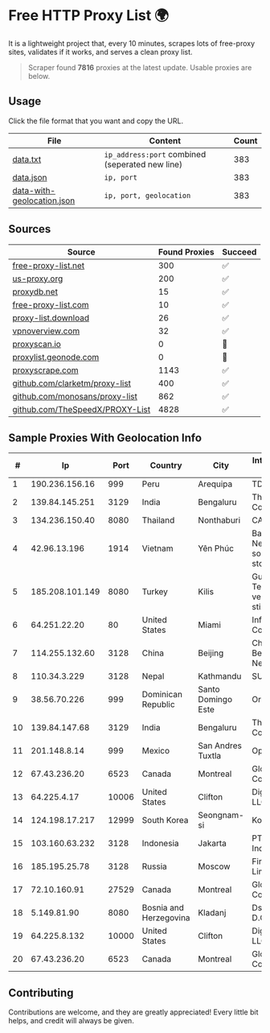 
# Free HTTP Proxy List 🌍

It is a lightweight project that, every 10 minutes, scrapes lots of free-proxy sites, validates if it works, and serves a clean proxy list.


> Scraper found **7816** proxies at the latest update. Usable proxies are below.

## Usage

Click the file format that you want and copy the URL.


|File|Content|Count|
|----|-------|-----|
|[data.txt](https://raw.githubusercontent.com/themiralay/Proxy-List-World/master/data.txt)|`ip_address:port` combined (seperated new line)|383|
|[data.json](https://raw.githubusercontent.com/themiralay/Proxy-List-World/master/data.json)|`ip, port`|383|
|[data-with-geolocation.json](https://raw.githubusercontent.com/themiralay/Proxy-List-World/master/data-with-geolocation.json)|`ip, port, geolocation`|383|

## Sources

|Source|Found Proxies|Succeed|
|------|-------------|-------|
|[free-proxy-list.net](https://free-proxy-list.net)|300|✅|
|[us-proxy.org](https://www.us-proxy.org)|200|✅|
|[proxydb.net](http://proxydb.net)|15|✅|
|[free-proxy-list.com](https://free-proxy-list.com/?page=&port=&type%5B%5D=http&type%5B%5D=https&up_time=0&search=Search)|10|✅|
|[proxy-list.download](https://www.proxy-list.download/HTTP)|26|✅|
|[vpnoverview.com](https://vpnoverview.com/privacy/anonymous-browsing/free-proxy-servers)|32|✅|
|[proxyscan.io](https://www.proxyscan.io)|0|🚫|
|[proxylist.geonode.com](https://proxylist.geonode.com/api/proxy-list?limit=300&page=1&sort_by=lastChecked&sort_type=desc&protocols=http,https)|0|🚫|
|[proxyscrape.com](https://api.proxyscrape.com/v2/?request=displayproxies&protocol=http&timeout=10000&country=all&ssl=all&anonymity=all)|1143|✅|
|[github.com/clarketm/proxy-list](https://raw.githubusercontent.com/clarketm/proxy-list/master/proxy-list-raw.txt)|400|✅|
|[github.com/monosans/proxy-list](https://raw.githubusercontent.com/monosans/proxy-list/main/proxies/http.txt)|862|✅|
|[github.com/TheSpeedX/PROXY-List](https://raw.githubusercontent.com/TheSpeedX/PROXY-List/master/http.txt)|4828|✅|


## Sample Proxies With Geolocation Info

|#|Ip|Port|Country|City|Internet Service Provider|
|-|--|----|-------|----|-------------------------|
|1|190.236.156.16|999|Peru|Arequipa|TDP-GRS|
|2|139.84.145.251|3129|India|Bengaluru|The Constant Company, LLC|
|3|134.236.150.40|8080|Thailand|Nonthaburi|CAT-BB|
|4|42.96.13.196|1914|Vietnam|Yên Phúc|Bach Kim Network solutions Join stock company|
|5|185.208.101.149|8080|Turkey|Kilis|Guneydogu Telekom int.bil. ve ilt. hiz. tic. ltd. sti.|
|6|64.251.22.20|80|United States|Miami|Infolink Global Corporation|
|7|114.255.132.60|3128|China|Beijing|China Unicom Beijing Province Network|
|8|110.34.3.229|3128|Nepal|Kathmandu|SUBISU C7|
|9|38.56.70.226|999|Dominican Republic|Santo Domingo Este|Orbitek SRL|
|10|139.84.147.68|3129|India|Bengaluru|The Constant Company, LLC|
|11|201.148.8.14|999|Mexico|San Andres Tuxtla|Operbes|
|12|67.43.236.20|6523|Canada|Montreal|GloboTech Communications|
|13|64.225.4.17|10006|United States|Clifton|DigitalOcean, LLC|
|14|124.198.17.217|12999|South Korea|Seongnam-si|Korea Telecom|
|15|103.160.63.232|3128|Indonesia|Jakarta|PT Herza Digital Indonesia|
|16|185.195.25.78|3128|Russia|Moscow|First Server Limited|
|17|72.10.160.91|27529|Canada|Montreal|GloboTech Communications|
|18|5.149.81.90|8080|Bosnia and Herzegovina|Kladanj|Dsl-elektronika D.O.O|
|19|64.225.8.132|10000|United States|Clifton|DigitalOcean, LLC|
|20|67.43.236.20|6523|Canada|Montreal|GloboTech Communications|



## Contributing

Contributions are welcome, and they are greatly appreciated! Every
little bit helps, and credit will always be given.

